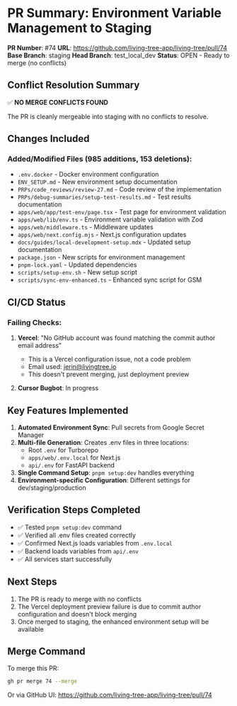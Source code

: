 # PR Summary: Environment Variable Management to Staging

**PR Number**: #74
**URL**: https://github.com/living-tree-app/living-tree/pull/74
**Base Branch**: staging
**Head Branch**: test_local_dev
**Status**: OPEN - Ready to merge (no conflicts)

## Conflict Resolution Summary

✅ **NO MERGE CONFLICTS FOUND**

The PR is cleanly mergeable into staging with no conflicts to resolve.

## Changes Included

### Added/Modified Files (985 additions, 153 deletions):

- `.env.docker` - Docker environment configuration
- `ENV_SETUP.md` - New environment setup documentation
- `PRPs/code_reviews/review-27.md` - Code review of the implementation
- `PRPs/debug-summaries/setup-test-results.md` - Test results documentation
- `apps/web/app/test-env/page.tsx` - Test page for environment validation
- `apps/web/lib/env.ts` - Environment variable validation with Zod
- `apps/web/middleware.ts` - Middleware updates
- `apps/web/next.config.mjs` - Next.js configuration updates
- `docs/guides/local-development-setup.mdx` - Updated setup documentation
- `package.json` - New scripts for environment management
- `pnpm-lock.yaml` - Updated dependencies
- `scripts/setup-env.sh` - New setup script
- `scripts/sync-env-enhanced.ts` - Enhanced sync script for GSM

## CI/CD Status

### Failing Checks:

1. **Vercel**: "No GitHub account was found matching the commit author email address"
   - This is a Vercel configuration issue, not a code problem
   - Email used: jerin@livingtree.io
   - This doesn't prevent merging, just deployment preview

2. **Cursor Bugbot**: In progress

## Key Features Implemented

1. **Automated Environment Sync**: Pull secrets from Google Secret Manager
2. **Multi-file Generation**: Creates .env files in three locations:
   - Root `.env` for Turborepo
   - `apps/web/.env.local` for Next.js
   - `api/.env` for FastAPI backend
3. **Single Command Setup**: `pnpm setup:dev` handles everything
4. **Environment-specific Configuration**: Different settings for dev/staging/production

## Verification Steps Completed

- ✅ Tested `pnpm setup:dev` command
- ✅ Verified all .env files created correctly
- ✅ Confirmed Next.js loads variables from `.env.local`
- ✅ Backend loads variables from `api/.env`
- ✅ All services start successfully

## Next Steps

1. The PR is ready to merge with no conflicts
2. The Vercel deployment preview failure is due to commit author configuration and doesn't block merging
3. Once merged to staging, the enhanced environment setup will be available

## Merge Command

To merge this PR:

```bash
gh pr merge 74 --merge
```

Or via GitHub UI: https://github.com/living-tree-app/living-tree/pull/74
